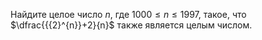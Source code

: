 Найдите целое число $n$, где $1000\le n\le 1997$, такое, что
	$\dfrac{{{2}^{n}}+2}{n}$ 
также является целым числом.